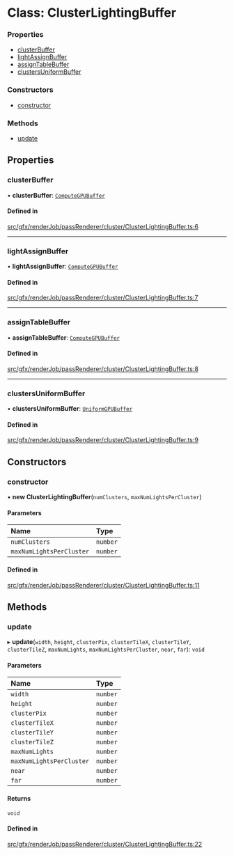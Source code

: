 # Class: ClusterLightingBuffer


### Properties

- [clusterBuffer](ClusterLightingBuffer.md#clusterbuffer)
- [lightAssignBuffer](ClusterLightingBuffer.md#lightassignbuffer)
- [assignTableBuffer](ClusterLightingBuffer.md#assigntablebuffer)
- [clustersUniformBuffer](ClusterLightingBuffer.md#clustersuniformbuffer)

### Constructors

- [constructor](ClusterLightingBuffer.md#constructor)

### Methods

- [update](ClusterLightingBuffer.md#update)

## Properties

### clusterBuffer

• **clusterBuffer**: [`ComputeGPUBuffer`](ComputeGPUBuffer.md)

#### Defined in

[src/gfx/renderJob/passRenderer/cluster/ClusterLightingBuffer.ts:6](https://github.com/Orillusion/orillusion/blob/main/src/gfx/renderJob/passRenderer/cluster/ClusterLightingBuffer.ts#L6)

___

### lightAssignBuffer

• **lightAssignBuffer**: [`ComputeGPUBuffer`](ComputeGPUBuffer.md)

#### Defined in

[src/gfx/renderJob/passRenderer/cluster/ClusterLightingBuffer.ts:7](https://github.com/Orillusion/orillusion/blob/main/src/gfx/renderJob/passRenderer/cluster/ClusterLightingBuffer.ts#L7)

___

### assignTableBuffer

• **assignTableBuffer**: [`ComputeGPUBuffer`](ComputeGPUBuffer.md)

#### Defined in

[src/gfx/renderJob/passRenderer/cluster/ClusterLightingBuffer.ts:8](https://github.com/Orillusion/orillusion/blob/main/src/gfx/renderJob/passRenderer/cluster/ClusterLightingBuffer.ts#L8)

___

### clustersUniformBuffer

• **clustersUniformBuffer**: [`UniformGPUBuffer`](UniformGPUBuffer.md)

#### Defined in

[src/gfx/renderJob/passRenderer/cluster/ClusterLightingBuffer.ts:9](https://github.com/Orillusion/orillusion/blob/main/src/gfx/renderJob/passRenderer/cluster/ClusterLightingBuffer.ts#L9)

## Constructors

### constructor

• **new ClusterLightingBuffer**(`numClusters`, `maxNumLightsPerCluster`)

#### Parameters

| Name | Type |
| :------ | :------ |
| `numClusters` | `number` |
| `maxNumLightsPerCluster` | `number` |

#### Defined in

[src/gfx/renderJob/passRenderer/cluster/ClusterLightingBuffer.ts:11](https://github.com/Orillusion/orillusion/blob/main/src/gfx/renderJob/passRenderer/cluster/ClusterLightingBuffer.ts#L11)

## Methods

### update

▸ **update**(`width`, `height`, `clusterPix`, `clusterTileX`, `clusterTileY`, `clusterTileZ`, `maxNumLights`, `maxNumLightsPerCluster`, `near`, `far`): `void`

#### Parameters

| Name | Type |
| :------ | :------ |
| `width` | `number` |
| `height` | `number` |
| `clusterPix` | `number` |
| `clusterTileX` | `number` |
| `clusterTileY` | `number` |
| `clusterTileZ` | `number` |
| `maxNumLights` | `number` |
| `maxNumLightsPerCluster` | `number` |
| `near` | `number` |
| `far` | `number` |

#### Returns

`void`

#### Defined in

[src/gfx/renderJob/passRenderer/cluster/ClusterLightingBuffer.ts:22](https://github.com/Orillusion/orillusion/blob/main/src/gfx/renderJob/passRenderer/cluster/ClusterLightingBuffer.ts#L22)
